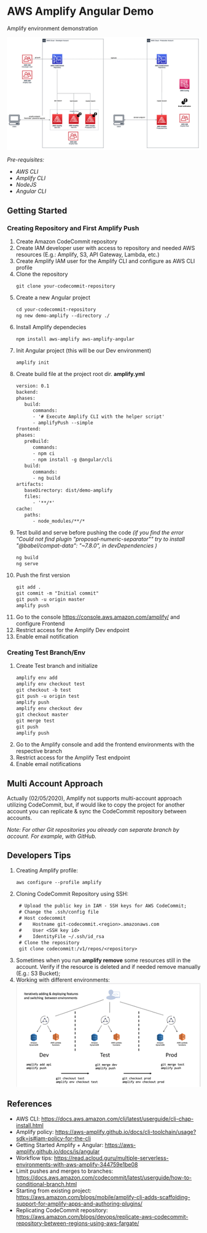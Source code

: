 # AWS Amplify Angular Demo

Amplify environment demonstration

![AWS Architecture](images/Amplify.jpg)

_Pre-requisites:_

- _AWS CLI_
- _Amplify CLI_
- _NodeJS_
- _Angular CLI_

## Getting Started

### Creating Repository and First Amplify Push

1. Create Amazon CodeCommit repository
2. Create IAM developer user with access to repository and needed AWS resources (E.g.: Amplify, S3, API Gateway, Lambda, etc.)
3. Create Amplify IAM user for the Amplify CLI and configure as AWS CLI profile
4. Clone the repository
   ```
   git clone your-codecommit-repository
   ```
5. Create a new Angular project
   ```
   cd your-codecommit-repository
   ng new demo-amplify --directory ./
   ```
6. Install Amplify dependecies
   ```
   npm install aws-amplify aws-amplify-angular
   ```
7. Init Angular project (this will be our Dev environment)
   ```
   amplify init
   ```
8. Create build file at the project root dir. **amplify.yml**
   ```
   version: 0.1
   backend:
   phases:
      build:
         commands:
         - '# Execute Amplify CLI with the helper script'
         - amplifyPush --simple
   frontend:
   phases:
      preBuild:
         commands:
         - npm ci
         - npm install -g @angular/cli
      build:
         commands:
         - ng build
   artifacts:
      baseDirectory: dist/demo-amplify
      files:
         - '**/*'
   cache:
      paths:
         - node_modules/**/*
   ```
9. Test build and serve before pushing the code _(if you find the error "Could not find plugin "proposal-numeric-separator"" try to install "@babel/compat-data": "~7.8.0", in devDependencies )_
   ```
   ng build
   ng serve
   ```
10. Push the first version
    ```
    git add .
    git commit -m "Initial commit"
    git push -u origin master
    amplify push
    ```
11. Go to the console https://console.aws.amazon.com/amplify/ and configure Frontend
12. Restrict access for the Amplify Dev endpoint
13. Enable email notification

### Creating Test Branch/Env

1. Create Test branch and initialize
   ```
   amplify env add
   amplify env checkout test
   git checkout -b test
   git push -u origin test
   amplify push
   amplify env checkout dev
   git checkout master
   git merge test
   git push
   amplify push
   ```
2. Go to the Amplify console and add the frontend environments with the respective branch
3. Restrict access for the Amplify Test endpoint
4. Enable email notifications

## Multi Account Approach

Actually (02/05/2020), Amplify not supports multi-account approach utilizing CodeCommit, but, if would like to copy the project for another account you can replicate & sync the CodeCommit repository between accounts.

_Note: For other Git repositories you already can separate branch by account. For example, with GitHub._

## Developers Tips

1. Creating Amplify profile:
   ```
   aws configure --profile amplify
   ```
2. Cloning CodeCommit Repository using SSH:
   ```
    # Upload the public key in IAM - SSH keys for AWS CodeCommit;
    # Change the .ssh/config file
    # Host codecommit
    #    Hostname git-codecommit.<region>.amazonaws.com
    #    User <SSH key id>
    #    IdentityFile ~/.ssh/id_rsa
    # Clone the repository
    git clone codecommit:/v1/repos/<repository>
   ```
3. Sometimes when you run **amplify remove** some resources still in the account. Verify if the resource is deleted and if needed remove manually (E.g.: S3 Bucket);
4. Working with different environments:
   ![dad](images/AmplifyEnvAddDeploySwitching.jpg)

## References

- AWS CLI: https://docs.aws.amazon.com/cli/latest/userguide/cli-chap-install.html
- Amplify policy: https://aws-amplify.github.io/docs/cli-toolchain/usage?sdk=js#iam-policy-for-the-cli
- Getting Started Amplify + Angular: https://aws-amplify.github.io/docs/js/angular
- Workflow tips: https://read.acloud.guru/multiple-serverless-environments-with-aws-amplify-344759e1be08
- Limit pushes and merges to branches: https://docs.aws.amazon.com/codecommit/latest/userguide/how-to-conditional-branch.html
- Starting from existing project: https://aws.amazon.com/blogs/mobile/amplify-cli-adds-scaffolding-support-for-amplify-apps-and-authoring-plugins/
- Replicating CodeCommit repository: https://aws.amazon.com/blogs/devops/replicate-aws-codecommit-repository-between-regions-using-aws-fargate/
